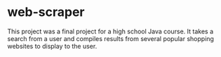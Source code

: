 # web-scraper
This project was a final project for a high school Java course. It takes a search from a user and compiles results from several popular shopping websites to display to the user.
